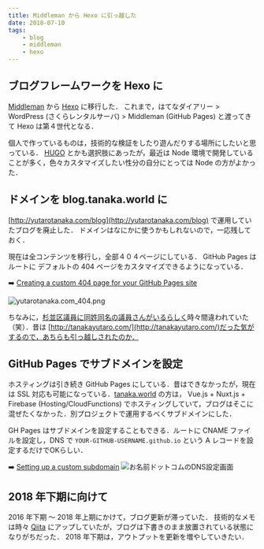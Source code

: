 ```yaml
---
title: Middleman から Hexo に引っ越した
date: 2018-07-10
tags:
    - blog
    - middleman
    - hexo
---
```


## ブログフレームワークを Hexo に

[Middleman](https://middlemanapp.com/) から [Hexo](https://hexo.io/) に移行した．
これまで，はてなダイアリー > WordPress (さくらレンタルサーバ) > Middleman (GitHub Pages) と渡ってきて Hexo は第４世代となる．

個人で作っているものは，技術的な検証をしたり遊んだりする場所にしたいと思っている．
[HUGO](https://gohugo.io/) とかも選択肢にあったが，最近は Node 環境で開発していることが多く，色々カスタマイズしたい性分の自分にとっては Node の方がよかった．

## ドメインを blog.tanaka.world に

[http://yutarotanaka.com/blog](http://yutarotanaka.com/blog) で運用していたブログを廃止した．
ドメインはなにかに使うかもしれないので，一応残しておく．

現在は全コンテンツを移行し，全部４０４ページにしている．
GitHub Pages はルートに  デフォルトの 404 ページをカスタマイズできるようになっている．

➡️ [Creating a custom 404 page for your GitHub Pages site](https://help.github.com/articles/creating-a-custom-404-page-for-your-github-pages-site/)

![yutarotanaka.com_404.png](yutarotanaka.com_404.png "yutarotanaka.com_404")


ちなみに，[杉並区議員に同姓同名の議員さんがいるらしく](http://blog.tanakayutaro.net/)時々間違われていた（笑）．昔は [http://tanakayutaro.com/](http://tanakayutaro.com/)だった気がするので，あちらも引っ越しされたのか．

## GitHub Pages でサブドメインを設定

ホスティングは引き続き GitHub Pages にしている．昔はできなかったが，現在は SSL 対応も可能になっている．[tanaka.world](https://tanaka.world) の方は， Vue.js + Nuxt.js + Firebase (Hosting/CloudFunctions) でホスティングしていて，ブログはそこに混ぜたくなかった．別プロジェクトで運用するべくサブドメインにした．

GH Pages はサブドメインを設定することもできる．ルートに CNAME ファイルを設定し，DNS で `YOUR-GITHUB-USERNAME.github.io` という A レコードを設定するだけでOKらしい．

➡️ [Setting up a custom subdomain](https://help.github.com/articles/setting-up-a-custom-subdomain/#configuring-a-cname-record-with-your-dns-provider)
![お名前ドットコムのDNS設定画面](gh-pages-sub-domain.png "お名前ドットコムのDNS設定画面")

## 2018 年下期に向けて

2016 年下期 〜 2018 年上期にかけて，ブログ更新が滞っていた．
技術的なメモは時々 [Qiita](https://qiita.com/tanakaworld) にアップしていたが，ブログは下書きのまま放置されている状態になりがちだった．
2018 年下期は，アウトプットを更新を増やしていきたい．

